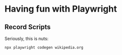 # Having fun with Playwright

## Record Scripts

Seriously, this is nuts:

```sh
npx playwright codegen wikipedia.org
```
